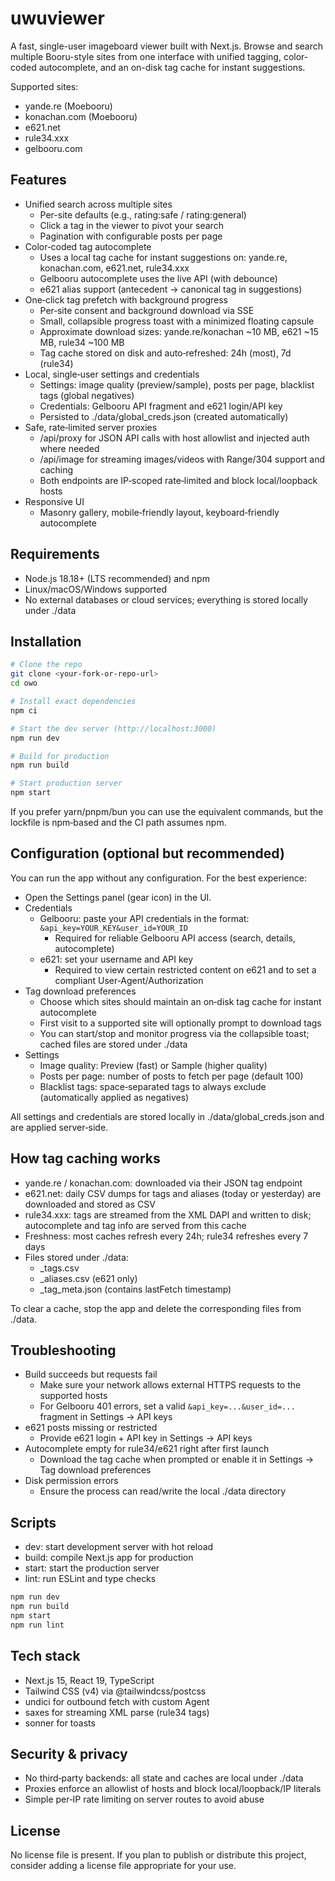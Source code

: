 # uwuviewer

A fast, single-user imageboard viewer built with Next.js. Browse and search multiple Booru-style sites from one interface with unified tagging, color-coded autocomplete, and an on-disk tag cache for instant suggestions.

Supported sites:
- yande.re (Moebooru)
- konachan.com (Moebooru)
- e621.net
- rule34.xxx
- gelbooru.com


## Features

- Unified search across multiple sites
  - Per-site defaults (e.g., rating:safe / rating:general)
  - Click a tag in the viewer to pivot your search
  - Pagination with configurable posts per page
- Color‑coded tag autocomplete
  - Uses a local tag cache for instant suggestions on: yande.re, konachan.com, e621.net, rule34.xxx
  - Gelbooru autocomplete uses the live API (with debounce)
  - e621 alias support (antecedent → canonical tag in suggestions)
- One‑click tag prefetch with background progress
  - Per‑site consent and background download via SSE
  - Small, collapsible progress toast with a minimized floating capsule
  - Approximate download sizes: yande.re/konachan ~10 MB, e621 ~15 MB, rule34 ~100 MB
  - Tag cache stored on disk and auto‑refreshed: 24h (most), 7d (rule34)
- Local, single‑user settings and credentials
  - Settings: image quality (preview/sample), posts per page, blacklist tags (global negatives)
  - Credentials: Gelbooru API fragment and e621 login/API key
  - Persisted to ./data/global_creds.json (created automatically)
- Safe, rate‑limited server proxies
  - /api/proxy for JSON API calls with host allowlist and injected auth where needed
  - /api/image for streaming images/videos with Range/304 support and caching
  - Both endpoints are IP‑scoped rate‑limited and block local/loopback hosts
- Responsive UI
  - Masonry gallery, mobile‑friendly layout, keyboard‑friendly autocomplete


## Requirements

- Node.js 18.18+ (LTS recommended) and npm
- Linux/macOS/Windows supported
- No external databases or cloud services; everything is stored locally under ./data


## Installation

```bash
# Clone the repo
git clone <your-fork-or-repo-url>
cd owo

# Install exact dependencies
npm ci

# Start the dev server (http://localhost:3000)
npm run dev

# Build for production
npm run build

# Start production server
npm start
```

If you prefer yarn/pnpm/bun you can use the equivalent commands, but the lockfile is npm‑based and the CI path assumes npm.


## Configuration (optional but recommended)

You can run the app without any configuration. For the best experience:

- Open the Settings panel (gear icon) in the UI.
- Credentials
  - Gelbooru: paste your API credentials in the format: `&api_key=YOUR_KEY&user_id=YOUR_ID`
    - Required for reliable Gelbooru API access (search, details, autocomplete)
  - e621: set your username and API key
    - Required to view certain restricted content on e621 and to set a compliant User‑Agent/Authorization
- Tag download preferences
  - Choose which sites should maintain an on‑disk tag cache for instant autocomplete
  - First visit to a supported site will optionally prompt to download tags
  - You can start/stop and monitor progress via the collapsible toast; cached files are stored under ./data
- Settings
  - Image quality: Preview (fast) or Sample (higher quality)
  - Posts per page: number of posts to fetch per page (default 100)
  - Blacklist tags: space‑separated tags to always exclude (automatically applied as negatives)

All settings and credentials are stored locally in ./data/global_creds.json and are applied server‑side.


## How tag caching works

- yande.re / konachan.com: downloaded via their JSON tag endpoint
- e621.net: daily CSV dumps for tags and aliases (today or yesterday) are downloaded and stored as CSV
- rule34.xxx: tags are streamed from the XML DAPI and written to disk; autocomplete and tag info are served from this cache
- Freshness: most caches refresh every 24h; rule34 refreshes every 7 days
- Files stored under ./data:
  - <site>_tags.csv
  - <site>_aliases.csv (e621 only)
  - <site>_tag_meta.json (contains lastFetch timestamp)

To clear a cache, stop the app and delete the corresponding files from ./data.


## Troubleshooting

- Build succeeds but requests fail
  - Make sure your network allows external HTTPS requests to the supported hosts
  - For Gelbooru 401 errors, set a valid `&api_key=...&user_id=...` fragment in Settings → API keys
- e621 posts missing or restricted
  - Provide e621 login + API key in Settings → API keys
- Autocomplete empty for rule34/e621 right after first launch
  - Download the tag cache when prompted or enable it in Settings → Tag download preferences
- Disk permission errors
  - Ensure the process can read/write the local ./data directory


## Scripts

- dev: start development server with hot reload
- build: compile Next.js app for production
- start: start the production server
- lint: run ESLint and type checks

```bash
npm run dev
npm run build
npm start
npm run lint
```


## Tech stack

- Next.js 15, React 19, TypeScript
- Tailwind CSS (v4) via @tailwindcss/postcss
- undici for outbound fetch with custom Agent
- saxes for streaming XML parse (rule34 tags)
- sonner for toasts


## Security & privacy

- No third‑party backends: all state and caches are local under ./data
- Proxies enforce an allowlist of hosts and block local/loopback/IP literals
- Simple per‑IP rate limiting on server routes to avoid abuse


## License

No license file is present. If you plan to publish or distribute this project, consider adding a license file appropriate for your use.
